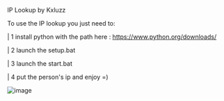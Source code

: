 IP Lookup by Kxluzz

To use the IP lookup you just need to:

| 1 install python with the path here : https://www.python.org/downloads/


| 2 launch the setup.bat


| 3 launch the start.bat


| 4 put the person's ip and enjoy =)

![image](https://github.com/user-attachments/assets/1a98cd87-6372-4538-a25f-1fd8b66ccd04)


